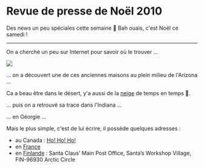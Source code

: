 # Revue de presse de Noël 2010

Des news un peu spéciales cette semaine :slightly_smiling_face: Bah ouais, c'est Noël ce samedi !

----

On a cherché un peu sur Internet pour savoir où le trouver ...

![](http://thumbs.dreamstime.com/thumblarge_221/1198609304EyfSw3.jpg)

... on a découvert une de ces anciennes maisons au plein milieu de l'Arizona ...

Ca a beau être dans le désert, y'a aussi de la [neige](http://goo.gl/maps/7tj8) de temps en temps :slightly_smiling_face:.

... puis on a retrouvé sa trace dans l'Indiana ...

... en Géorgie ...

Mais le plus simple, c'est de lui écrire, il possède quelques adresses :

 * au Canada : [Ho! Ho! Ho!](http://fr.wikipedia.org/wiki/Codes_postaux_canadiens#Le_p.C3.A8re_No.C3.ABl)
 * en [France](http://fr.wikipedia.org/wiki/Lettre_au_P%C3%A8re_No%C3%ABl#En_France)
 * en [Finlande](http://en.wikipedia.org/wiki/Santa_Claus_Village) : Santa Claus’ Main Post Office, Santa’s Workshop Village, FIN-96930 Arctic Circle
